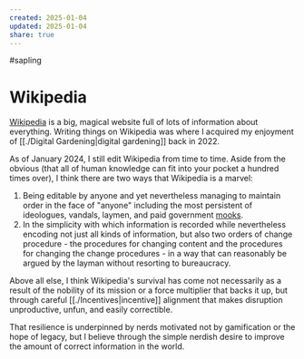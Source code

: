 ```yaml
---
created: 2025-01-04
updated: 2025-01-04
share: true
---
```

#sapling

# Wikipedia

[Wikipedia](https://wikipedia.org) is a big, magical website full of lots of information about everything. Writing things on Wikipedia was where I acquired my enjoyment of [[./Digital Gardening|digital gardening]] back in 2022.

As of January 2024, I still edit Wikipedia from time to time. Aside from the obvious (that all of human knowledge can fit into your pocket a hundred times over), I think there are two ways that Wikipedia is a marvel:

1. Being editable by anyone and yet nevertheless managing to maintain order in the face of "anyone" including the most persistent of ideologues, vandals, laymen, and paid government [mooks](https://tvtropes.org/pmwiki/pmwiki.php/Main/Mooks).
2. In the simplicity with which information is recorded while nevertheless encoding not just all kinds of information, but also two orders of change procedure - the procedures for changing content and the procedures for changing the change procedures - in a way that can reasonably be argued by the layman without resorting to bureaucracy. 

Above all else, I think Wikipedia's survival has come not necessarily as a result of the nobility of its mission or a force multiplier that backs it up, but through careful [[./Incentives|incentive]] alignment that makes disruption unproductive, unfun, and easily correctible. 

That resilience is underpinned by nerds motivated not by gamification or the hope of legacy, but I believe through the simple nerdish desire to improve the amount of correct information in the world. 
